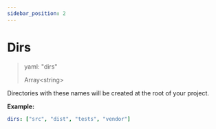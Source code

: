 ```yaml
---
sidebar_position: 2
---
```


# Dirs

> yaml: "dirs"
>
> Array<string\>


Directories with these names will be created at the root
of your project.

**Example:**

```yaml
dirs: ["src", "dist", "tests", "vendor"]
```
